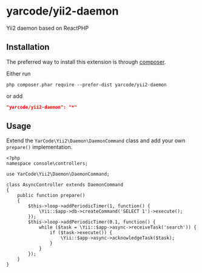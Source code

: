 # yarcode/yii2-daemon
Yii2 daemon based on ReactPHP

## Installation

The preferred way to install this extension is through [composer](http://getcomposer.org/download/).

Either run

```
php composer.phar require --prefer-dist yarcode/yii2-daemon
```

or add

```json
"yarcode/yii2-daemon": "*"
```

## Usage

Extend the `YarCode\Yii2\Daemon\DaemonCommand` class and add your own `prepare()` implementation.

```
<?php
namespace console\controllers;

use YarCode\Yii2\Daemon\DaemonCommand;

class AsyncController extends DaemonCommand
{
    public function prepare()
    {
        $this->loop->addPeriodicTimer(1, function() {
            \Yii::$app->db->createCommand('SELECT 1')->execute();
        });
        $this->loop->addPeriodicTimer(0.1, function() {
            while ($task = \Yii::$app->async->receiveTask('search')) {
                if ($task->execute()) {
                    \Yii::$app->async->acknowledgeTask($task);
                }
            }
        });
    }
}
```
